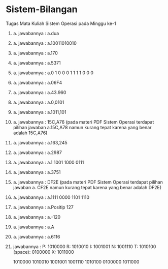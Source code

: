 # Sistem-Bilangan
Tugas Mata Kuliah Sistem Operasi pada Minggu ke-1

1. a. jawabannya : a.dua
2. a. jawabannya : a.10011010010
3. a. jawabannya : a.170
4. a. jawabannya : a.5371
5. a. jawabannya : a.0 1 0  0 0 1  1 1 1  0 0 0
6. a. jawabannya : a.06F4
7. a. jawabannya : a.43.960
8. a. jawabannya : a.0,0101
9. a. jawabannya : a.1011,101
10. a. jawabannya : 15C,A76 (pada materi PDF Sistem Operasi terdapat pilihan jawaban a.15C,A78 namun kurang tepat karena yang benar adalah 15C,A76)
11. a. jawabannya : a.163,245
12. a. jawabannya : a.2987
13. a. jawabannya : a.1 1001 1000 0111
14. a. jawabannya : a.3751
15. a. jawabannya : DF2E (pada materi PDF Sistem Operasi terdapat pilihan jawaban a. CF2E namun kurang tepat karena yang benar adalah DF2E)
16. a. jawabannya : a.1111 0000 1101 1110
17. a. jawabannya : a.Positip  127
18. a. jawabannya : a.-120
19. a. jawabannya : a.A
20. a. jawabannya : a.6116
21. jawabannya :
    P: 1010000
    R: 1010010
    I: 1001001
    N: 1001110
    T: 1010100
    (space): 0100000
    X: 1011000

    1010000 1010010 1001001 1001110 1010100 0100000 1011000
